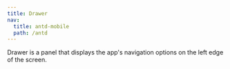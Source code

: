 ```yaml
---
title: Drawer
nav:
  title: antd-mobile
  path: /antd
---
```


Drawer is a panel that displays the app's navigation options on the left edge of the screen.

<code src="./demo/dock.tsx" />

<code src="./demo/basic.tsx" />

<API/>